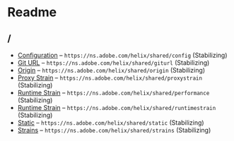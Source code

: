 

 # Readme



## /

* [Configuration](./config.schema.md) – `https://ns.adobe.com/helix/shared/config` (Stabilizing)
* [Git URL](./giturl.schema.md) – `https://ns.adobe.com/helix/shared/giturl` (Stabilizing)
* [Origin](./origin.schema.md) – `https://ns.adobe.com/helix/shared/origin` (Stabilizing)
* [Proxy Strain](./proxystrain.schema.md) – `https://ns.adobe.com/helix/shared/proxystrain` (Stabilizing)
* [Runtime Strain](./performance.schema.md) – `https://ns.adobe.com/helix/shared/performance` (Stabilizing)
* [Runtime Strain](./runtimestrain.schema.md) – `https://ns.adobe.com/helix/shared/runtimestrain` (Stabilizing)
* [Static](./static.schema.md) – `https://ns.adobe.com/helix/shared/static` (Stabilizing)
* [Strains](./strains.schema.md) – `https://ns.adobe.com/helix/shared/strains` (Stabilizing)

